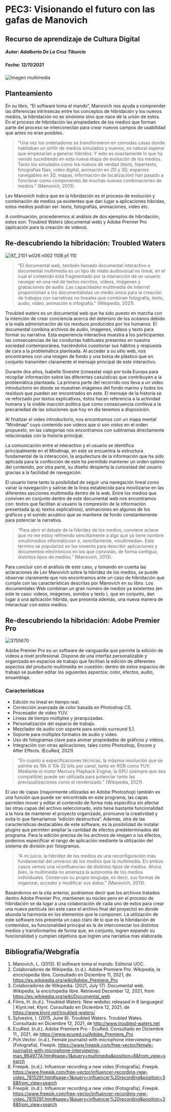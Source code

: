 # PEC3: Visionando el futuro con las gafas de Manovich

## Recurso de aprendizaje de Cultura Digital

##### Autor: Adalberto De La Cruz Tiburcio

##### Fecha: 12/11/2021

![Imagen multimedia](https://user-images.githubusercontent.com/96002365/145723935-5fb59b86-c353-4698-80e8-5f75662430ed.jpg)

## Planteamiento

En su libro, “El software toma el mando”, Manovich nos ayuda a comprender las diferencias intrínsecas entre los conceptos de hibridación y los nuevos medios, la hibridación no es sinónimo sino que nace de la unión de estos. En el proceso de hibridación las propiedades de los medios que forman parte del proceso se interconectan para crear nuevos campos de usabilidad que antes no eran posibles. 

> “Una vez los ordenadores se transformaron en cómodas casas donde habitaban un sinfín de medios simulados y nuevos, es natural esperar que empezarían a generar híbridos. Y esto es exactamente lo que ha venido sucediendo en esta nueva etapa de evolución de los medios. Tanto los simulados como los nuevos de verdad (texto, hipertexto, fotografías fijas, vídeo digital, animación en 2D y 3D, espacios navegables en 3D, mapas, información de localización) han pasado a funcionar como componentes de muchas nuevas combinaciones de medios.” (Manovich, 2013). 

Lev Manovich indica que en la hibridación es el proceso de evolución y combinación de medios ya existentes que dan lugar a aplicaciones hibridas, estos medios podrían ser: texto, fotografías, animaciones, video etc. 

A continuación, procederemos al análisis de dos ejemplos de hibridación, estos son: Troubled Waters (documental web) y Adobe Premier Pro (aplicación para la creación de videos).

## Re-descubriendo la hibridación: Troubled Waters

![9Z_2101 w026 n002 110B p1 110](https://user-images.githubusercontent.com/96002365/145724365-c93bd257-2ef4-4b8a-a108-450e397ee29d.jpg)

> "El documental web, también llamado documental interactivo o documental multimedia es un tipo de relato audiovisual no lineal, en el cual el contenido está fragmentado por la interacción de un usuario navegar en una red de textos escritos, vídeos, imágenes y grabaciones de audio. Las capacidades multimedia de Internet proporcionan a los documentalistas un medio único para la creación de trabajos con narrativas no lineales que combinan fotografía, texto, audio, vídeo, animación e infografía." (Wikipedia, 2021).

Troubled waters es un documental web que ha sido puesto en marcha con la intención de crear conciencia acerca del deterioro de los océanos debido a la mala administración de los residuos producidos por los humanos. El documental combina archivos de audio, imagenes, videos y texto para formar su narrativa. Esta experiencia interactiva muestra a los participantes las consecuencias de las conductas habituales presentes en nuestra sociedad contemporánea, haciéndolos cuestionar sus hábitos y respuesta de cara a la problemática planteada.  Al acceder a su sitio web, nos encontramos con una imagen de fondo y una bolsa de plástico que en conjunto transmiten claramente el mensaje principal de este interactivo.


Durante dos años, Isabelle Sivestre (cineasta) viajó por toda Europa para recopilar información sobre las diferentes casuísticas que contribuyen a la problemática planteada. La primera parte del recorrido nos lleva a un video introductorio en donde se muestran imágenes del fondo marino y todos los residuos que pueden ser encontrados en este. El mensaje de la historia se ve reforzado por textos explicativos, éstos hacen referencia a la actividad humana y la visible inacción política que como consecuencia conlleva a la precariedad de las soluciones que hoy en día tenemos a disposición. 

Al finalizar el video introductorio, nos encontramos con un mapa mental “Mindmap” cuyo contenido son videos que si son vistos en el orden propuesto, en las categorías nos encontramos con subtramas directamente relacionadas con la historia principal.

La comunicación entre el interactivo y el usuario se identifica principalmente en el Mindmap, en este se encuentra la estructura fundamental de la interacción, la arquitectura de la información que ha sido aplicada para la confección de este ha permitido mantener un orden optimo del contenido, por otra parte, su diseño despierta la curiosidad del usuario gracias a la facilidad de navegación.

El usuario tiene tanto la posibilidad de seguir una navegación lineal como variar la navegación y salirse de la línea establecida para movilizarse en las diferentes secciones multimedia dentro de la web. Entre los medios que conviven en conjunto dentro de este documental web nos encontramos con: textos que facilitan al usuario la compresión de la información presentada (p.ej: textos explicativos), animaciones en algunos de los gráficos y el sonido acuático que se mantiene de fondo constantemente para potenciar la narrativa.

> “Para abrir el debate de la hibridez de los medios, conviene aclarar que no me estoy refiriendo sencillamente a algo que ya tiene nombre: «multimedios informáticos» o, sencillamente, «multimedia». Este término se popularizó en los noventa para describir aplicaciones y documentos electrónicos en los que convivían, de forma contigua, distintos tipos de medios.” (Manovich, 2013).

Para concluir con el análisis de este caso, y tomando en cuenta las aclaraciones de Lev Manovich sobre la hibridez de los medios, se puede observar claramente que nos encontramos ante un caso de hibridación que cumple con las características descritas por Manovich en su libro. Los documentales Web combinan un gran numero de medios ya existentes (en este te caso: videos, imágenes, sonidos y texto ), que en conjunto, dan lugar a una aplicación hibrida, que presenta además, una nueva manera de interactuar con estos medios. 


## Re-descubriendo la hibridación: Adobe Premier Pro

![3755670](https://user-images.githubusercontent.com/96002365/145725075-5dd5c3d3-48ef-42ae-9cfe-0d7093508ab6.jpg)

Adobe Premier Pro es un software de vanguardia que permite la edición de videos a nivel profesional. Dispone de una interfaz personalizable y organizada en espacios de trabajo que facilitan la edición de diferentes aspectos del producto multimedia en cuestión; dentro de estos espacios de trabajo se pueden editar los siguientes aspectos: color, efectos, audio, ensamblaje. 

### Características

- Edición no lineal en tiempo real.
- Corrección avanzada de color basada en Photoshop CS.
- Procesador de vídeo YUV.
- Líneas de tiempo múltiples y jerarquizadas.
- Personalización del espacio de trabajo.
- Mezclador de audio con soporte para sonido surround 5.1.
- Soporte para múltiples formatos de audio y video.
- Uso de fotogramas clave para animar propiedades de gráficos y videos.
- Integración con otras aplicaciones, tales como Photoshop, Encore y After Effects.
  (EcuRed, 2021)

> “En cuanto a especificaciones técnicas, la máxima resolución que se admite es 16k X 10k 32 bits por canal, tanto en RGB como YUV. Mediante el motor Mercury Playback Engine, la GPU (siempre que sea compatible) puede ser utilizada para potenciar tanto las previsualizaciones como el renderizado.” (Wikipedia, 2021).

El uso de capas (mayormente utilizadas en Adobe Photoshop) también es una función que puede ser encontrada en este programa, las capas permiten mover y editar el contenido de forma más especifica sin afectar las otras capas del archivo seleccionado, esto tiene bastante funcionalidad a la hora de mantener el proyecto organizado, promueve la creatividad y evita lo que llamaríamos “edición destructiva”. Además, otra de las características destacables de este software, es la posibilidad de instalar plugins que permiten ampliar la cantidad de efectos predeterminados del programa. Para la edición precisa de los archivos de imagen o los efectos, podemos especificar el rango de aplicación mediante la utilización del sistema de división por fotogramas. 

> “A mi juicio, la hibridez de los medios es una reconfiguración más fundamental del universo de los medios que la multimedia. En ambos casos vemos una «confluencia» de distintos tipos de medios. Ahora bien, la multimedia no amenaza la autonomía de los medios individuales. Conservan su propio lenguaje, es decir, sus formas de organizar, acceder y modificar sus datos.” (Manovich, 2013).


Basándonos en la cita anterior, podríamos decir que los archivos tratados dentro Adobe Premier Pro, mantienen su núcleo pero en el proceso de hibridación se da lugar a una colaboración de cada uno de estos para crear una nueva partícula (en este caso el archivo final del proyecto) en donde abunda la harmonía en los elementos que le componen. La utilización de este software nos presenta un caso claro de lo que es la hibridación de contenidos, su funcionalidad principal es la de interconectar los distintos medios y transformarlos de forma que, en conjunto, logren expandir su funcionalidad y cumplan objetivos que logren una narrativa mas elaborada.  

## Bibliografía/Webgrafía

1. Manovich, L. (2013). El software toma el mando. Editorial UOC.
2. Colaboradores de Wikipedia. (n.d.). Adobe Premiere Pro. Wikipedia, la enciclopedia libre. Consultado en Diciembre 11, 2021, de https://es.wikipedia.org/wiki/Adobe_Premiere_Pro
3. Colaboradores de Wikipedia. (2021, July 17). Documental web. Wikipedia, la enciclopedia libre. Retrieved December 12, 2021, from https://es.wikipedia.org/wiki/Documental_web
4. Films, H. (n.d.). Troubled Waters: New webdoc released in 8 languages! | Klynt.net. Klynt. Consultado en Diciembre 12, 2021, de https://www.klynt.net/troubled-waters/
5. Sylvestre, I. (2015, June 8). Troubled Waters. Troubled Wates. Consultado en Diciembre 12, 2021, de http://www.troubled-waters.net
6. EcuRed. (n.d.). Adobe Premiere Pro - EcuRed. Consultado en Diciembre 11,, 2021, de https://www.ecured.cu/Adobe_Premiere_Pro
7. Pch.Vector. (n.d.). Female journalist with microphone interviewing man [Fotografía]. Freepik. https://www.freepik.com/free-vector/female-journalist-with-microphone-interviewing-man_9649774.htm#page=1&query=multimedia&position=8&from_view=search
8. Freepik. (n.d.). Influencer recording a new video [Fotografía]. Freepik. https://www.freepik.com/free-vector/influencer-recording-new-video_7815291.htm#page=1&query=influencer%20recording&position=38&from_view=search
9. Freepik. (n.d.). Influencer recording a new video [Fotografía]. Freepik. https://www.freepik.com/free-vector/influencer-recording-new-video_7815291.htm#page=1&query=influencer%20recording&position=38&from_view=search
